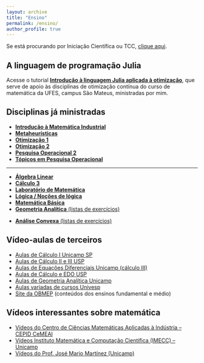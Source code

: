 ```yaml
---
layout: archive
title: "Ensino"
permalink: /ensino/
author_profile: true
---
```


Se está procurando por Iniciação Científica ou TCC, [clique aqui](/ic).

<!--## DISCIPLINAS 2024/2-->

## A linguagem de programação Julia

Acesse o tutorial [**Introdução à linguagem Julia aplicada à otimização**](https://github.com/leonardosecchin/tutorial_Julia), que serve de apoio às disciplinas de otimização contínua do curso de matemática da UFES, campus São Mateus, ministradas por mim.


## Disciplinas já ministradas

- [**Introdução à Matemática Industrial**](/matind/)
- [**Metaheurísticas**](/metaheuristicas/)
- [**Otimização 1**](/otimizacao1/)
- [**Otimização 2**](/otimizacao2/)
- [**Pesquisa Operacional 2**](/po2/)
- [**Tópicos em Pesquisa Operacional**](/topicospo/)

---

- [**Álgebra Linear**](/algebra-linear/)
- [**Cálculo 3**](/calculo3/)
- [**Laboratório de Matemática**](/laboratorio-de-matematica/)
- [**Lógica / Noções de lógica**](/logica/)
- [**Matemática Básica**](/matematica-basica/)
- [**Geometria Analítica** (listas de exercícios)](https://drive.google.com/file/d/1Z3oxequQlLdjKyLiXw6Yq0JT4rLmm-gL/view?usp=sharing)
<!--- [**Noções de Lógica** (notas de aula)](https://drive.google.com/file/d/0B-G5znuapK7JRk9laWRVOWFGTFE/view?usp=sharing)-->
- [**Análise Convexa** (listas de exercícios)](https://drive.google.com/file/d/14dBCjGENT4phLsUo7Ip7_nvQ-Rp2D7Ev/view?usp=sharing)

## Vídeo-aulas de terceiros

- [Aulas de Cálculo I Unicamp SP](https://www.youtube.com/playlist?list=PL2D9B691A704C6F7B)
- [Aulas de Cálculo II e III USP](https://www.youtube.com/playlist?list=PLxI8Can9yAHeZfF4HwiVmv4D6n3acKLER)
- [Aulas de Equações Diferenciais Unicamp (cálculo III)](https://www.youtube.com/playlist?list=PLFBA21F349930F92F)
- [Aulas de Cálculo e EDO USP](https://www.youtube.com/playlist?list=PLxI8Can9yAHeOiMYCBlkyCALloROQ58OY)
- [Aulas de Geometria Analítica Unicamp](https://www.youtube.com/playlist?list=PLxI8Can9yAHdmzItRKhWYl_ZsDe44PUrp)
- [Aulas variadas de cursos Univesp](https://www.youtube.com/channel/UCBL2tfrwhEhX52Dze_aO3zA)
- [Site da OBMEP](https://portaldosaber.obmep.org.br/index.php/modulo/index?a=1) (conteúdos dos ensinos fundamental e médio)

## Vídeos interessantes sobre matemática

- [Vídeos do Centro de Ciências Matemáticas Aplicadas à Indústria – CEPID CeMEAI](https://www.youtube.com/channel/UCWyGvB0wy9qRCyRFKK41gUg)
- [Vídeos Instituto Matemática e Computação Científica (IMECC) – Unicamp](https://www.youtube.com/channel/UCuIreVLerOxz20iOiiNZNAw)
- [Vídeos do Prof. José Mario Martínez (Unicamp)](https://www.youtube.com/channel/UCUrtvwe5cvgzuMY8w7rgLjQ)
